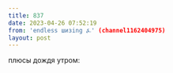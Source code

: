 ```yaml
---
title: 837
date: 2023-04-26 07:52:19
from: 'endless шизing ⍼' (channel1162404975)
layout: post
---
```


плюсы дождя утром:
